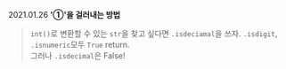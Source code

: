 2021.01.26
**'①'을 걸러내는 방법**
> `int()`로 변환할 수 있는 `str`을 찾고 싶다면 `.isdeciamal`을 쓰자.
`.isdigit`, `.isnumeric`모두 `True` return.  
그러나 `.isdecimal`은 False!
